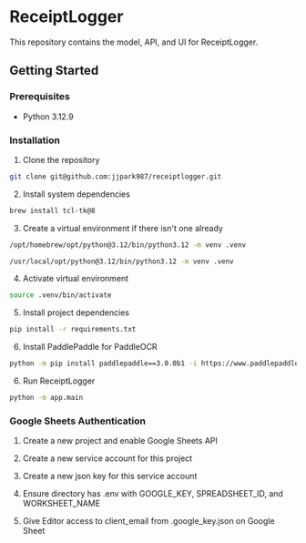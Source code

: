 # ReceiptLogger

This repository contains the model, API, and UI for ReceiptLogger.

## Getting Started

### Prerequisites

- Python 3.12.9

### Installation

1. Clone the repository

```zsh
git clone git@github.com:jjpark987/receiptlogger.git
```

2. Install system dependencies

```zsh
brew install tcl-tk@8
```

3. Create a virtual environment if there isn't one already

```zsh
/opt/homebrew/opt/python@3.12/bin/python3.12 -m venv .venv
```

```zsh
/usr/local/opt/python@3.12/bin/python3.12 -m venv .venv
```

4. Activate virtual environment

```zsh
source .venv/bin/activate
```

5. Install project dependencies

```zsh
pip install -r requirements.txt
```

6. Install PaddlePaddle for PaddleOCR

```zsh
python -m pip install paddlepaddle==3.0.0b1 -i https://www.paddlepaddle.org.cn/packages/stable/cpu/
```

6. Run ReceiptLogger

```zsh
python -m app.main
```

### Google Sheets Authentication

1. Create a new project and enable Google Sheets API

2. Create a new service account for this project

3. Create a new json key for this service account

4. Ensure directory has .env with GOOGLE_KEY, SPREADSHEET_ID, and WORKSHEET_NAME

5. Give Editor access to client_email from .google_key.json on Google Sheet
